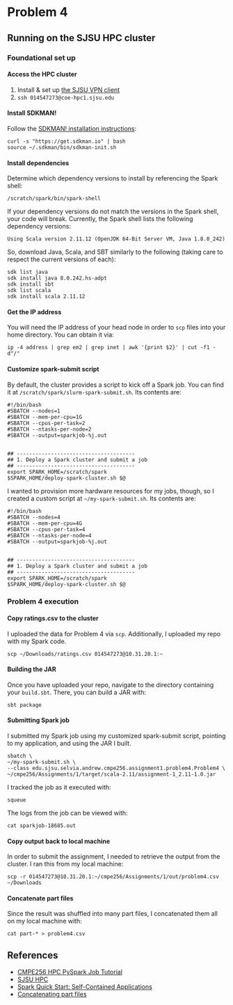 # Problem 4

## Running on the SJSU HPC cluster

### Foundational set up

#### Access the HPC cluster

1. Install & set up [the SJSU VPN client](https://www.sjsu.edu/it/services/network/vpn/index.php)
2. `ssh 014547273@coe-hpc1.sjsu.edu`

#### Install SDKMAN!

Follow the [SDKMAN! installation instructions](https://sdkman.io/install):
```
curl -s "https://get.sdkman.io" | bash
source ~/.sdkman/bin/sdkman-init.sh
```

#### Install dependencies

Determine which dependency versions to install by referencing the Spark shell:
```
/scratch/spark/bin/spark-shell
```

If your dependency versions do not match the versions in the Spark shell, your code will break. Currently, the Spark shell lists the following dependency versions:
```
Using Scala version 2.11.12 (OpenJDK 64-Bit Server VM, Java 1.8.0_242)
```

So, download Java, Scala, and SBT similarly to the following (taking care to respect the current versions of each):
```
sdk list java
sdk install java 8.0.242.hs-adpt
sdk install sbt
sdk list scala
sdk install scala 2.11.12
```

#### Get the IP address

You will need the IP address of your head node in order to `scp` files into your home directory. You can obtain it via:
```
ip -4 address | grep em2 | grep inet | awk '{print $2}' | cut -f1 -d"/"
```

#### Customize spark-submit script

By default, the cluster provides a script to kick off a Spark job. You can find it at `/scratch/spark/slurm-spark-submit.sh`. Its contents are:
```
#!/bin/bash
#SBATCH --nodes=1
#SBATCH --mem-per-cpu=1G
#SBATCH --cpus-per-task=2
#SBATCH --ntasks-per-node=2
#SBATCH --output=sparkjob-%j.out


## --------------------------------------
## 1. Deploy a Spark cluster and submit a job
## --------------------------------------
export SPARK_HOME=/scratch/spark
$SPARK_HOME/deploy-spark-cluster.sh $@
```

I wanted to provision more hardware resources for my jobs, though, so I created a custom script at `~/my-spark-submit.sh`. Its contents are:
```
#!/bin/bash
#SBATCH --nodes=4
#SBATCH --mem-per-cpu=4G
#SBATCH --cpus-per-task=4
#SBATCH --ntasks-per-node=4
#SBATCH --output=sparkjob-%j.out


## --------------------------------------
## 1. Deploy a Spark cluster and submit a job
## --------------------------------------
export SPARK_HOME=/scratch/spark
$SPARK_HOME/deploy-spark-cluster.sh $@
```

### Problem 4 execution

#### Copy ratings.csv to the cluster

I uploaded the data for Problem 4 via `scp`. Additionally, I uploaded my repo with my Spark code.
```
scp ~/Downloads/ratings.csv 014547273@10.31.20.1:~
```

#### Building the JAR

Once you have uploaded your repo, navigate to the directory containing your `build.sbt`. There, you can build a JAR with:
```
sbt package
```

#### Submitting Spark job

I submitted my Spark job using my customized spark-submit script, pointing to my application, and using the JAR I built. 
```
sbatch \
~/my-spark-submit.sh \
--class edu.sjsu.selvia.andrew.cmpe256.assignment1.problem4.Problem4 \
~/cmpe256/Assignments/1/target/scala-2.11/assignment-1_2.11-1.0.jar
```

I tracked the job as it executed with:
```
squeue
```

The logs from the job can be viewed with:
```
cat sparkjob-18685.out
```

#### Copy output back to local machine

In order to submit the assignment, I needed to retrieve the output from the cluster. I ran this from my local machine:
```
scp -r 014547273@10.31.20.1:~/cmpe256/Assignments/1/out/problem4.csv ~/Downloads
```

#### Concatenate part files

Since the result was shuffled into many part files, I concatenated them all on my local machine with:
```
cat part-* > problem4.csv
```

## References

* [CMPE256 HPC PySpark Job Tutorial](https://docs.google.com/document/d/1M4cjvxCqTht9fTX8CtSAvr_cvx8u1LflJ_C26u_IVx8/edit?ts=5e214c29)
* [SJSU HPC](http://coe-hpc-web.sjsu.edu)
* [Spark Quick Start: Self-Contained Applications](https://spark.apache.org/docs/latest/quick-start.html#self-contained-applications)
* [Concatenating part files](https://stackoverflow.com/questions/2150614/concatenating-multiple-text-files-into-a-single-file-in-bash)